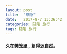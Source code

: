 ```yaml
---
layout: post
title:  "茶隐"
date:   2017-8-7 13:36:42
categories: 随笔 旅行
tags: 随笔 旅行
---
```

#### 久在樊笼里 , 复得返自然。
